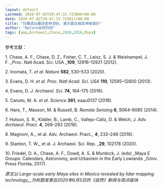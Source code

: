 ```yaml
---
layout: default
Lastmod: 2020-07-02T20:47:33.723866+00:00
date: 2020-07-02T20:47:33.723811+00:00
title: "玛雅遗址藏迹密林深处，激光雷达揭其神秘面纱"
author: "Nature自然科研"
tags: [amp,Archaeol,Chase,2020,2016,Maya]
---
```


参考文献：

1. Chase, A. F., Chase, D. Z., Fisher, C. T., Leisz, S. J. & Weishampel, J. F. _Proc. Natl Acad. Sci. USA _**109**, 12916–12921 (2012).

2. Inomata, T. _et al. Nature_ **582**, 530–533 (2020).

3. Evans, D. H. _et al. Proc. Natl Acad. Sci. USA_ **110**, 12595–12600 (2013).

4. Evans, D. _J. Archaeol. Sci._ **74**, 164–175 (2016).

5. Canuto, M. A. _et al. Science_ **361**, eaau0137 (2018).  

6. Hare, T., Masson, M. & Russell, B. _Remote Sensing_ **6**, 9064–9085 (2014).

7. Hutson, S. R., Kidder, B., Lamb, C., Vallejo-Cáliz, D. & Welch, J. _Adv. Archaeol. Pract._ **4**, 268–283 (2016).

8. Magnoni, A._ et al. Adv. Archaeol. Pract._ **4**, 232–248 (2016).

9. Stanton, T. W._ et al. J. Archaeol. Sci. Rep. _**29**, 102178 (2020).

10. Friedel, D. A., Chase, A. F., Dowd, A. S. & Murdock, J. (eds) _Maya E Groups: Calendars, Astronomy, and Urbanism in the Early Lowlands _(Univ. Press Florida, 2017).

_原文以_ _Large-scale early Maya sites in Mexico revealed by lidar mapping technology__为标题发表在2020年6月3日的《自然》新闻与观点版块_

